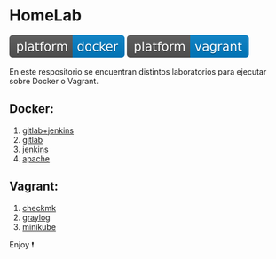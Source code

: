 # HomeLab

![Build](.badges/platform-docker-blue.svg)
![Build](.badges/platform-vagrant-blue.svg)

En este respositorio se encuentran distintos laboratorios para ejecutar sobre Docker o Vagrant.

## Docker:
 1. [gitlab+jenkins](gitlab+jenkins)
 2. [gitlab](gitlab)
 3. [jenkins](jenkins)
 4. [apache](apache)

## Vagrant:
 1. [checkmk](checkmk)
 2. [graylog](graylog)
 3. [minikube](minikube)

Enjoy :heavy_exclamation_mark:
